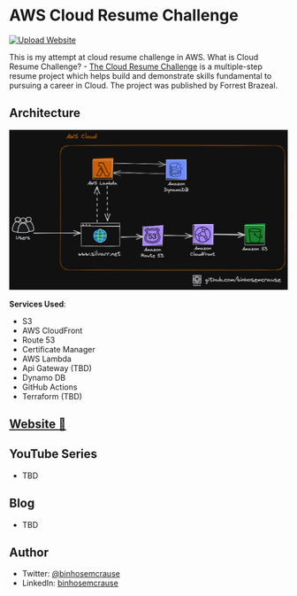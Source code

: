 # AWS Cloud Resume Challenge
[![Upload Website](https://github.com/binhosemcrause/aws-resume/actions/workflows/front-end-cicd.yml/badge.svg)](https://github.com/binhosemcrause/aws-resume/actions/workflows/front-end-cicd.yml)

This is my attempt at cloud resume challenge in AWS.
What is Cloud Resume Challenge? - [The Cloud Resume Challenge](https://cloudresumechallenge.dev/) is a multiple-step resume project which helps build and demonstrate skills fundamental to pursuing a career in Cloud. The project was published by Forrest Brazeal.

## Architecture

![Architecture Diagram](/frontend/images/aws-achitecture-cloud-resume.png)

**Services Used**:

- S3
- AWS CloudFront
- Route 53
- Certificate Manager
- AWS Lambda
- Api Gateway (TBD)
- Dynamo DB
- GitHub Actions
- Terraform (TBD)

## [Website 🔗](https://silvarr.net)

## YouTube Series

- TBD

## Blog

- TBD
 
## Author
- Twitter: [@binhosemcrause](https://twitter.com/binhosemcrause)
- LinkedIn: [binhosemcrause](www.linkedin.com/in/binhosemcrause/)
  
  